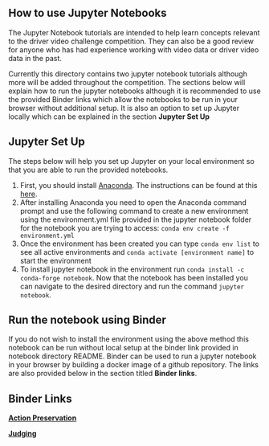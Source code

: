 ## How to use Jupyter Notebooks

The Jupyter Notebook tutorials are intended to help learn concepts relevant to the driver video challenge competition. They can also be a good review for anyone who has had experience working with video data or driver video data in the past. 

Currently this directory contains two jupyter notebook tutorials although more will be added throughout the competition. The sections below will explain how to run the jupyter notebooks although it is recommended to use the provided Binder links which allow the notebooks to be run in your browser without additional setup. It is also an option to set up Jupyter locally which can be explained in the section <b>Jupyter Set Up</b>


## Jupyter Set Up

The steps below will help you set up Jupyter on your local environment so that you are able to run the provided notebooks. 

1. First, you should install [Anaconda](https://www.anaconda.com/). The instructions can be found at this [here]( https://docs.anaconda.com/anaconda/install/windows/). 
2. After installing Anaconda you need to open the Anaconda command prompt and use the following command to create a new environment using the environment.yml file provided in the jupyter notebook folder for the notebook you are trying to access: `conda env create -f environment.yml`
3. Once the environment has been created you can type `conda env list` to see all active environments and `conda activate [environment name]` to start the environment
4. To install jupyter notebook in the environment run `conda install -c conda-forge notebook`. Now that the notebook has been installed you can navigate to the desired directory and run the command `jupyter notebook`.

## Run the notebook using Binder

If you do not wish to install the environment using the above method this notebook can be run without local setup at the binder link provided in notebook directory README. Binder can be used to run a jupyter notebook in your browser by building a docker image of a github repository. The links are also provided below in the section titled <b>Binder links</b>.


## Binder Links

[<b> Action Preservation </b>](https://mybinder.org/v2/gh/andrewboka/actionpreservation/main?filepath=action_preservation_gaze_estimator.ipynb)

[<b> Judging </b>](https://mybinder.org/v2/gh/andrewboka/judging/27950dd30ee7e8f9064a66eca616b44d4a1bcad2?filepath=identification_measurement.ipynb)

